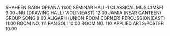 SHAHEEN BAGH
OPPANA
11:00
SEMINAR HALL-1
CLASSICAL MUSIC(M&F) 
9:00
JNU (DRAWING HALL)
VIOLIN(EAST) 
12:00
JAMIA (NEAR CANTEEN)
GROUP SONG 
9:00
ALIGARH (UNION ROOM CORNER)
PERCUSSION(EAST)
11:00
ROOM NO. 111
RANGOLI 
10:00
ROOM NO. 110
APPLIED ARTS/POSTER
10:00